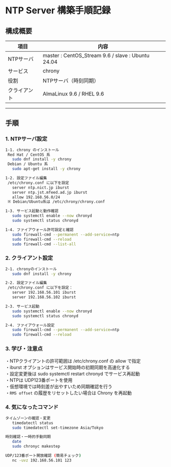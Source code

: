 # NTP Server 構築手順記録

## 構成概要
| 項目 | 内容 |
|------|------|
| NTPサーバ | master : CentOS\_Stream 9.6 / slave : Ubuntu 24.04 |
| サービス | chrony |
| 役割 | NTPサーバ（時刻同期） |
| クライアント | AlmaLinux 9.6 / RHEL 9.6 |
---

## 手順
### 1. NTPサーバ設定
```bash
1-1. chrony のインストール
 Red Hat / CentOS 系
   sudo dnf install -y chrony
 Debian / Ubuntu 系
   sudo apt-get install -y chrony

1-2. 設定ファイル編集
 /etc/chrony.conf に以下を設定
   server ntp.nict.jp iburst
   server ntp.jst.mfeed.ad.jp iburst
   allow 192.168.56.0/24
 ※ Debian/Ubuntu系は /etc/chrony/chrony.conf

1-3. サービス起動と動作確認
   sudo systemctl enable --now chronyd
   sudo systemctl status chronyd

1-4. ファイアウォール許可設定と確認
   sudo firewall-cmd --permanent --add-service=ntp
   sudo firewall-cmd --reload
   sudo firewall-cmd --list-all
```
### 2. クライアント設定
```bash
2-1. chronyのインストール
   sudo dnf install -y chrony

2-2. 設定ファイル編集
 /etc/chrony.conf に以下を設定：
   server 192.168.56.101 iburst
   server 192.168.56.102 iburst

2-3. サービス起動
   sudo systemctl enable --now chronyd
   sudo systemctl status chronyd

2-4. ファイアウォール設定
   sudo firewall-cmd --permanent --add-service=ntp
   sudo firewall-cmd --reload
```
### 3. 学び・注意点
・NTPクライアントの許可範囲は /etc/chrony.conf の allow で指定  
・iburst オプションはサービス開始時の初期同期を高速化する  
・設定変更後は sudo systemctl restart chronyd でサービス再起動  
・NTPは UDP123番ポートを使用  
・仮想環境では時刻差が出やすいため同期確認を行う  
・`RMS offset` の履歴をリセットしたい場合は Chrony を再起動  

### 4. 気になったコマンド
```bash
タイムゾーンの確認・変更
   timedatectl status
   sudo timedatectl set-timezone Asia/Tokyo

時刻確認・一時的手動同期
   date
   sudo chronyc makestep

UDP/123番ポート開放確認 (簡易チェック)
   nc -uvz 192.168.56.101 123
```
